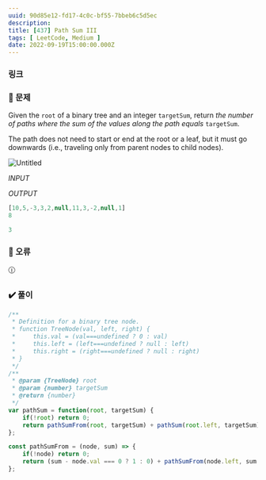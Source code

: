 ```yaml
---
uuid: 90d85e12-fd17-4c0c-bf55-7bbeb6c5d5ec
description: 
title: [437] Path Sum III
tags: [ LeetCode, Medium ]
date: 2022-09-19T15:00:00.000Z
---
```








### 링크

### 📝 문제

Given the `root` of a binary tree and an integer `targetSum`, return *the number of paths where the sum of the values along the path equals* `targetSum`.

The path does not need to start or end at the root or a leaf, but it must go downwards (i.e., traveling only from parent nodes to child nodes).

![Untitled](https://vault-r2.dorage.io/90d85e12-fd17-4c0c-bf55-7bbeb6c5d5ec/untitled.png)

*INPUT*

*OUTPUT*

```jsx
[10,5,-3,3,2,null,11,3,-2,null,1]
8
```

```jsx
3
```

### 🚨 오류

<aside>
🕧

</aside>

### ✔️ 풀이

```jsx
/**
 * Definition for a binary tree node.
 * function TreeNode(val, left, right) {
 *     this.val = (val===undefined ? 0 : val)
 *     this.left = (left===undefined ? null : left)
 *     this.right = (right===undefined ? null : right)
 * }
 */
/**
 * @param {TreeNode} root
 * @param {number} targetSum
 * @return {number}
 */
var pathSum = function(root, targetSum) {
    if(!root) return 0;
    return pathSumFrom(root, targetSum) + pathSum(root.left, targetSum) + pathSum(root.right, targetSum);
};

const pathSumFrom = (node, sum) => {
    if(!node) return 0;
    return (sum - node.val === 0 ? 1 : 0) + pathSumFrom(node.left, sum - node.val) + pathSumFrom(node.right, sum - node.val);
};
```